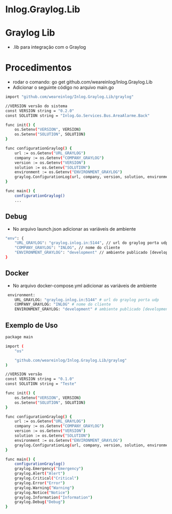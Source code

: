 # Inlog.Graylog.Lib

# Graylog Lib
- .lib para integração com o Graylog

# Procedimentos
- rodar o comando: go get github.com/weareinlog/Inlog.Graylog.Lib
- Adicionar o seguinte código no arquivo main.go

```bash
import "github.com/weareinlog/Inlog.Graylog.Lib/graylog"

//VERSION versão do sistema
const VERSION string = "0.2.0"
const SOLUTION string = "Inlog.Go.Services.Bus.AreaAlarme.Back"

func init() {
	os.Setenv("VERSION", VERSION)
	os.Setenv("SOLUTION", SOLUTION)
}

func configurationGraylog() {
	url := os.Getenv("URL_GRAYLOG")
	company := os.Getenv("COMPANY_GRAYLOG")
	version := os.Getenv("VERSION")
	solution := os.Getenv("SOLUTION")
	environment := os.Getenv("ENVIRONMENT_GRAYLOG")
	graylog.ConfigurationLog(url, company, version, solution, environment)
}

func main() {
    configurationGraylog()
    ...
```
## Debug
- No arquivo launch.json adicionar as variáveis de ambiente

```bash
"env": {
    "URL_GRAYLOG": "graylog.inlog.in:5144", // url do graylog porta udp
    "COMPANY_GRAYLOG": "INLOG", // nome do cliente
    "ENVIRONMENT_GRAYLOG": "development" // ambiente publicado [development | staging | production]
}
```
## Docker
- No arquivo docker-compose.yml adicionar as variáveis de ambiente

```bash
 environment:
    URL_GRAYLOG: "graylog.inlog.in:5144" # url do graylog porta udp
    COMPANY_GRAYLOG: "INLOG" # nome do cliente
    ENVIRONMENT_GRAYLOG: "development" # ambiente publicado [development | staging | production]
```

## Exemplo de Uso

```bash
package main

import (
	"os"

	"github.com/weareinlog/Inlog.Graylog.Lib/graylog"
)

//VERSION versão
const VERSION string = "0.1.0"
const SOLUTION string = "Teste"

func init() {
	os.Setenv("VERSION", VERSION)
	os.Setenv("SOLUTION", SOLUTION)
}

func configurationGraylog() {
	url := os.Getenv("URL_GRAYLOG")
	company := os.Getenv("COMPANY_GRAYLOG")
	version := os.Getenv("VERSION")
	solution := os.Getenv("SOLUTION")
	environment := os.Getenv("ENVIRONMENT_GRAYLOG")
	graylog.ConfigurationLog(url, company, version, solution, environment)
}

func main() {
	configurationGraylog()
	graylog.Emergency("Emergency")
	graylog.Alert("Alert")
	graylog.Critical("Critical")
	graylog.Error("Error")
	graylog.Warning("Warning")
	graylog.Notice("Notice")
	graylog.Information("Information")
	graylog.Debug("Debug")
}
```
